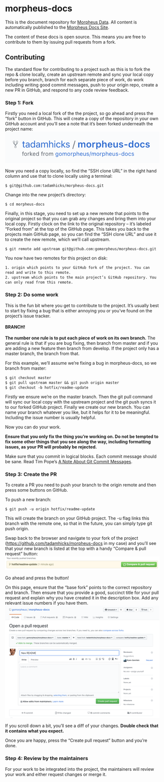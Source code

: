 # morpheus-docs
This is the document repository for [Morpheus Data](https://www.morpheusdata.com "Morpheus Homepage").  All content is automatically published to the [Morpheus Docs Site](https://docs.morpheusdata.com "Morpheus Docs").

The content of these docs is open source.  This means you are free to contribute to them by issuing pull requests from a fork.

## Contributing
The standard flow for contributing to a project such as this is to fork the repo & clone locally, create an upstream remote and sync your local copy before you branch, branch for each separate piece of work, do work including writing good commit messages, push to your origin repo, create a new PR in GitHub, and respond to any code review feedback.

### Step 1: Fork
Firstly you need a local fork of the the project, so go ahead and press the “fork” button in GitHub. This will create a copy of the repository in your own GitHub account and you’ll see a note that it’s been forked underneath the project name:
![alt text](/images/forked.png?raw=true "Forked Project")

Now you need a copy locally, so find the “SSH clone URL” in the right hand column and use that to clone locally using a terminal:
```
$ git@github.com:tadamhicks/morpheus-docs.git
```

Change into the new project’s directory:
```
$ cd morpheus-docs
```

Finally, in this stage, you need to set up a new remote that points to the original project so that you can grab any changes and bring them into your local copy. Firstly clock on the link to the original repository – it’s labeled “Forked from” at the top of the GitHub page. This takes you back to the projects main GitHub page, so you can find the “SSH clone URL” and use it to create the new remote, which we’ll call upstream.
```
$ git remote add upstream git@github.com:gomorpheus/morpheus-docs.git
```

You now have two remotes for this project on disk:

    1. origin which points to your GitHub fork of the project. You can read and write to this remote.
    2. upstream which points to the main project’s GitHub repository. You can only read from this remote.

### Step 2: Do some work
This is the fun bit where you get to contribute to the project. It’s usually best to start by fixing a bug that is either annoying you or you’ve found on the project’s issue tracker.
#### BRANCH!
**The number one rule is to put each piece of work on its own branch.** The general rule is that if you are bug fixing, then branch from master and if you are adding a new feature then branch from develop. If the project only has a master branch, the branch from that.

For this example, we’ll assume we’re fixing a bug in morpheus-docs, so we branch from master:
```
$ git checkout master
$ git pull upstream master && git push origin master
$ git checkout -b hotfix/readme-update
```

Firstly we ensure we’re on the master branch. Then the git pull command will sync our local copy with the upstream project and the git push syncs it to our forked GitHub project. Finally we create our new branch. You can name your branch whatever you like, but it helps for it to be meaningful. Including the issue number is usually helpful.

Now you can do your work.

**Ensure that you only fix the thing you’re working on. Do not be tempted to fix some other things that you see along the way, including formatting issues, as your PR will probably be rejected.**

Make sure that you commit in logical blocks. Each commit message should be sane. Read Tim Pope’s [A Note About Git Commit Messages](http://tbaggery.com/2008/04/19/a-note-about-git-commit-messages.html "A Note About Git Commit Messages").

### Step 3: Create the PR
To create a PR you need to push your branch to the origin remote and then press some buttons on GitHub.

To push a new branch:
```
$ git push -u origin hotfix/readme-update
```

This will create the branch on your GitHub project. The -u flag links this branch with the remote one, so that in the future, you can simply type git push origin.

Swap back to the browser and navigate to your fork of the project (https://github.com/tadamhicks/morpheus-docs in my case) and you’ll see that your new branch is listed at the top with a handy “Compare & pull request” button:
![alt text](/images/pullrequest.png?raw=true "Pull Request")

Go ahead and press the button!

On this page, ensure that the “base fork” points to the correct repository and branch. Then ensure that you provide a good, succinct title for your pull request and explain why you have created it in the description box. Add any relevant issue numbers if you have them.
![alt text](/images/prconfirm.png?raw=true "Pull Request Confirmation")

If you scroll down a bit, you’ll see a diff of your changes. **Double check that it contains what you expect.**

Once you are happy, press the “Create pull request” button and you’re done.

### Step 4: Review by the maintainers
For your work to be integrated into the project, the maintainers will review your work and either request changes or merge it.
